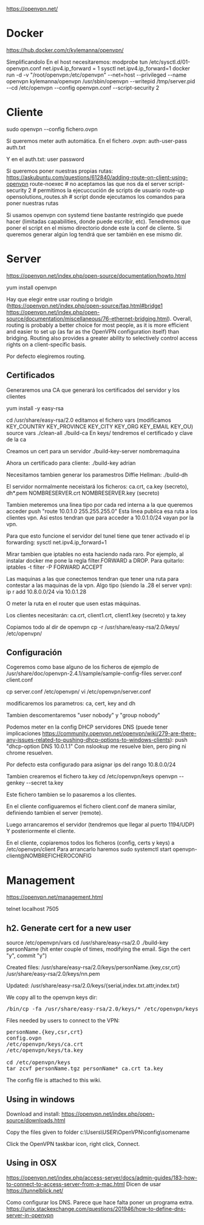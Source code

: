 https://openvpn.net/

# Docker
https://hub.docker.com/r/kylemanna/openvpn/

Simplificandolo
En el host necesitaremos:
modprobe tun
/etc/sysctl.d/01-openvpn.conf
net.ipv4.ip_forward = 1
sysctl net.ipv4.ip_forward=1
docker run -d -v "/root/openvpn:/etc/openvpn" --net=host --privileged --name openvpn kylemanna/openvpn /usr/sbin/openvpn --writepid /tmp/server.pid --cd /etc/openvpn --config openvpn.conf --script-security 2



# Cliente
sudo openvpn --config fichero.ovpn

Si queremos meter auth automática.
En el fichero .ovpn:
auth-user-pass auth.txt

Y en el auth.txt:
user
password

Si queremos poner nuestras propias rutas: https://askubuntu.com/questions/612840/adding-route-on-client-using-openvpn
route-noexec  # no aceptamos las que nos da el server
script-security 2  # permitimos la ejecuccución de scripts de usuario
route-up opensolutions_routes.sh  # script donde ejecutamos los comandos para poner nuestras rutas

Si usamos openvpn con systemd tiene bastante restringido que puede hacer (limitadas capabilities, donde puede escribir, etc).
Tenedremos que poner el script en el mismo directorio donde este la conf de cliente. Si queremos generar algún log tendrá que ser también en ese mismo dir.



# Server
https://openvpn.net/index.php/open-source/documentation/howto.html

yum install openvpn

Hay que elegir entre usar routing o bridgin (https://openvpn.net/index.php/open-source/faq.html#bridge1 https://openvpn.net/index.php/open-source/documentation/miscellaneous/76-ethernet-bridging.html).
Overall, routing is probably a better choice for most people, as it is more efficient and easier to set up (as far as the OpenVPN configuration itself) than bridging. Routing also provides a greater ability to selectively control access rights on a client-specific basis.

Por defecto elegiremos routing.


## Certificados
Generaremos una CA que generará los certificados del servidor y los clientes

yum install -y easy-rsa

cd /usr/share/easy-rsa/2.0
editamos el fichero vars (modificamos KEY_COUNTRY KEY_PROVINCE KEY_CITY KEY_ORG KEY_EMAIL KEY_OU)
source vars
./clean-all
./build-ca
En keys/ tendremos el certificado y clave de la ca

Creamos un cert para un servidor
./build-key-server nombremaquina

Ahora un certificado para cliente:
./build-key adrian

Necesitamos tambien generar los paramestros Diffie Hellman:
./build-dh

El servidor normalmente neceistará los ficheros:
ca.crt, ca.key (secreto), dh*.pem NOMBRESERVER.crt NOMBRESERVER.key (secreto)

Tambien meteremos una linea tipo por cada red interna a la que queremos acceder
push "route 10.0.1.0 255.255.255.0"
Esta linea publica esa ruta a los clientes vpn. Asi estos tendran que para acceder a 10.0.1.0/24 vayan por la vpn.

Para que esto funcione el servidor del tunel tiene que tener activado el ip forwarding:
sysctl net.ipv4.ip_forward=1

Mirar tambien que iptables no esta haciendo nada raro.
Por ejemplo, al instalar docker me pone la regla filter.FORWARD a DROP. Para quitarlo:
iptables -t filter -P FORWARD ACCEPT

Las maquinas a las que conectemos tendran que tener una ruta para contestar a las maquinas de la vpn.
Algo tipo (siendo la .28 el server vpn):
ip r add 10.8.0.0/24 via 10.0.1.28

O meter la ruta en el router que usen estas máquinas.


Los clientes necesitarán:
ca.crt, client1.crt, client1.key (secreto) y ta.key

Copiamos todo al dir de openvpn
cp -r /usr/share/easy-rsa/2.0/keys/ /etc/openvpn/


## Configuración
Cogeremos como base alguno de los ficheros de ejemplo de
/usr/share/doc/openvpn-2.4.1/sample/sample-config-files
server.conf
client.conf

cp server.conf /etc/openvpn/
vi /etc/openvpn/server.conf

modificaremos los parametros:
ca, cert, key and dh

Tambien descomentaremos "user nobody" y "group nobody"

Podemos meter en la config DHCP servidores DNS (puede tener implicaciones https://community.openvpn.net/openvpn/wiki/279-are-there-any-issues-related-to-pushing-dhcp-options-to-windows-clients):
push "dhcp-option DNS 10.0.1.1"
Con nslookup me resuelve bien, pero ping ni chrome resuelven.

Por defecto esta configurado para asignar ips del rango 10.8.0.0/24

Tambien crearemos el fichero ta.key
cd /etc/openvpn/keys
openvpn --genkey --secret ta.key

Este fichero tambien se lo pasaremos a los clientes.


En el cliente configuaremos el fichero client.conf de manera similar, definiendo tambien el server (remote).

Luego arrancaremos el servidor (tendremos que llegar al puerto 1194/UDP)
Y posteriormente el cliente.

En el cliente, copiaremos todos los ficheros (config, certs y keys) a /etc/openvpn/client
Para arrancarlo haremos
sudo systemctl start openvpn-client@NOMBREFICHEROCONFIG


# Management
https://openvpn.net/management.html

telnet localhost 7505


## h2. Generate cert for a new user
source /etc/openvpn/vars
cd /usr/share/easy-rsa/2.0
./build-key personName
(hit enter couple of times, modifying the email. Sign the cert "y", commit "y")

Created files:
/usr/share/easy-rsa/2.0/keys/personName.{key,csr,crt}
/usr/share/easy-rsa/2.0/keys/nn.pem

Updated:
/usr/share/easy-rsa/2.0/keys/{serial,index.txt.attr,index.txt}

We copy all to the openvpn keys dir:
<pre>
/bin/cp -fa /usr/share/easy-rsa/2.0/keys/* /etc/openvpn/keys/
</pre>

Files needed by users to connect to the VPN:
<pre>
personName.{key,csr,crt}
config.ovpn
/etc/openvpn/keys/ca.crt
/etc/openvpn/keys/ta.key

cd /etc/openvpn/keys
tar zcvf personName.tgz personName* ca.crt ta.key
</pre>

The config file is attached to this wiki.


## Using in windows

Download and install: https://openvpn.net/index.php/open-source/downloads.html

Copy the files given to folder c:\Users\USER\OpenVPN\config\somename

Click the OpenVPN taskbar icon, right click, Connect.


## Using in OSX
https://openvpn.net/index.php/access-server/docs/admin-guides/183-how-to-connect-to-access-server-from-a-mac.html
Dicen de usar https://tunnelblick.net/

Como configurar los DNS. Parece que hace falta poner un programa extra.
https://unix.stackexchange.com/questions/201946/how-to-define-dns-server-in-openvpn
